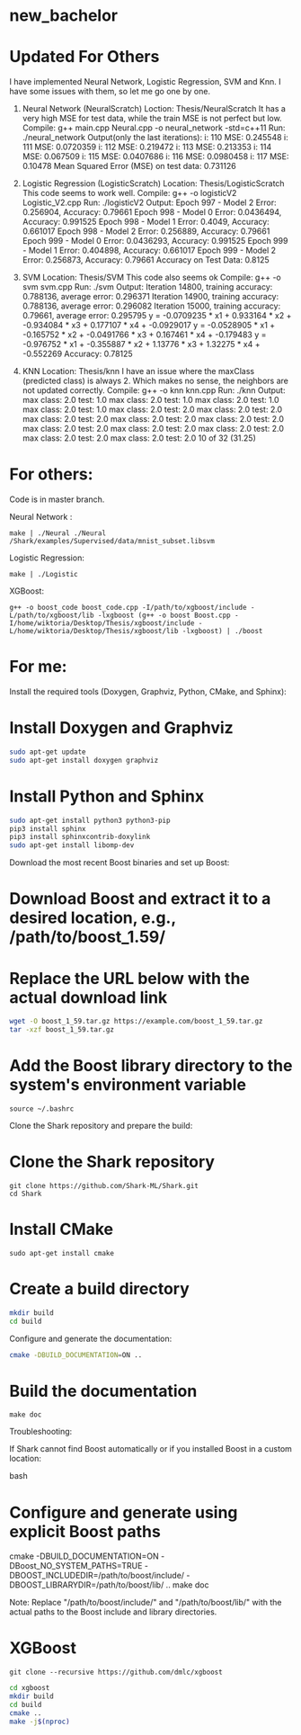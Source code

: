 # new_bachelor

# Updated For Others
I have implemented Neural Network, Logistic Regression, SVM and Knn. I have some issues with them, so let me go one by one.

1. Neural Network (NeuralScratch)
   Loction: Thesis/NeuralScratch
   It has a very high MSE for test data, while the train MSE is not perfect but low.
   Compile: g++ main.cpp Neural.cpp -o neural_network -std=c++11
   Run: ./neural_network
   Output(only the last iterations):
i: 110 MSE: 0.245548
i: 111 MSE: 0.0720359
i: 112 MSE: 0.219472
i: 113 MSE: 0.213353
i: 114 MSE: 0.067509
i: 115 MSE: 0.0407686
i: 116 MSE: 0.0980458
i: 117 MSE: 0.10478
Mean Squared Error (MSE) on test data: 0.731126

3. Logistic Regression (LogisticScratch)
   Location: Thesis/LogisticScratch
   This code seems to work well.
   Compile: g++ -o logisticV2 Logistic_V2.cpp
   Run: ./logisticV2
   Output:
Epoch 997 - Model 2 Error: 0.256904, Accuracy: 0.79661
Epoch 998 - Model 0 Error: 0.0436494, Accuracy: 0.991525
Epoch 998 - Model 1 Error: 0.4049, Accuracy: 0.661017
Epoch 998 - Model 2 Error: 0.256889, Accuracy: 0.79661
Epoch 999 - Model 0 Error: 0.0436293, Accuracy: 0.991525
Epoch 999 - Model 1 Error: 0.404898, Accuracy: 0.661017
Epoch 999 - Model 2 Error: 0.256873, Accuracy: 0.79661
Accuracy on Test Data: 0.8125

4. SVM
   Location: Thesis/SVM
   This code also seems ok
   Compile: g++ -o svm svm.cpp
   Run: ./svm
   Output:
Iteration 14800, training accuracy: 0.788136, average error: 0.296371
Iteration 14900, training accuracy: 0.788136, average error: 0.296082
Iteration 15000, training accuracy: 0.79661, average error: 0.295795
y = -0.0709235 * x1 + 0.933164 * x2 + -0.934084 * x3 + 0.177107 * x4 + -0.0929017
y = -0.0528905 * x1 + -0.165752 * x2 + -0.0491766 * x3 + 0.167461 * x4 + -0.179483
y = -0.976752 * x1 + -0.355887 * x2 + 1.13776 * x3 + 1.32275 * x4 + -0.552269
Accuracy: 0.78125

5. KNN
   Location: Thesis/knn
   I have an issue where the maxClass (predicted class) is always 2. Which makes no sense, the neighbors are not updated correctly.
   Compile: g++ -o knn knn.cpp
   Run: ./knn
   Output:
max class: 2.0 test: 1.0
max class: 2.0 test: 1.0
max class: 2.0 test: 1.0
max class: 2.0 test: 1.0
max class: 2.0 test: 2.0
max class: 2.0 test: 2.0
max class: 2.0 test: 2.0
max class: 2.0 test: 2.0
max class: 2.0 test: 2.0
max class: 2.0 test: 2.0
max class: 2.0 test: 2.0
max class: 2.0 test: 2.0
max class: 2.0 test: 2.0
max class: 2.0 test: 2.0
10 of 32 (31.25)




# For others:

Code is in master branch.

Neural Network :
 ```
 make | ./Neural ./Neural /Shark/examples/Supervised/data/mnist_subset.libsvm
```
Logistic Regression: 
```
make | ./Logistic
```
XGBoost:
```
g++ -o boost_code boost_code.cpp -I/path/to/xgboost/include -L/path/to/xgboost/lib -lxgboost (g++ -o boost Boost.cpp -I/home/wiktoria/Desktop/Thesis/xgboost/include -L/home/wiktoria/Desktop/Thesis/xgboost/lib -lxgboost) | ./boost
```
# For me:
Install the required tools (Doxygen, Graphviz, Python, CMake, and Sphinx):


# Install Doxygen and Graphviz
```bash
sudo apt-get update
sudo apt-get install doxygen graphviz
```
# Install Python and Sphinx
```bash
sudo apt-get install python3 python3-pip
pip3 install sphinx
pip3 install sphinxcontrib-doxylink
sudo apt-get install libomp-dev
```
Download the most recent Boost binaries and set up Boost:


# Download Boost and extract it to a desired location, e.g., /path/to/boost_1.59/
# Replace the URL below with the actual download link   
```bash
wget -O boost_1_59.tar.gz https://example.com/boost_1_59.tar.gz
tar -xzf boost_1_59.tar.gz
```
# Add the Boost library directory to the system's environment variable
```echo 'export BOOST_LIBRARYDIR=/path/to/boost_1.59/lib64-msvc-12.0' >> ~/.bashrc
source ~/.bashrc
```
Clone the Shark repository and prepare the build:


# Clone the Shark repository
```
git clone https://github.com/Shark-ML/Shark.git
cd Shark
```
# Install CMake
```
sudo apt-get install cmake
```
# Create a build directory
```bash
mkdir build
cd build
```
Configure and generate the documentation:

```bash
cmake -DBUILD_DOCUMENTATION=ON ..
```
# Build the documentation
```
make doc
```
Troubleshooting:

If Shark cannot find Boost automatically or if you installed Boost in a custom location:

bash

# Configure and generate using explicit Boost paths
cmake -DBUILD_DOCUMENTATION=ON -DBoost_NO_SYSTEM_PATHS=TRUE -DBOOST_INCLUDEDIR=/path/to/boost/include/ -DBOOST_LIBRARYDIR=/path/to/boost/lib/ ..
make doc

Note: Replace "/path/to/boost/include/" and "/path/to/boost/lib/" with the actual paths to the Boost include and library directories.

# XGBoost
```
git clone --recursive https://github.com/dmlc/xgboost
```
```bash
cd xgboost
mkdir build
cd build
cmake ..
make -j$(nproc)
```

